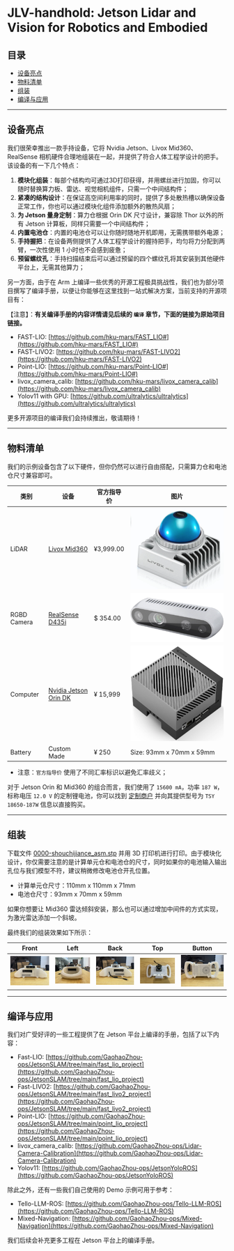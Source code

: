 # JLV-handhold: Jetson Lidar and Vision for Robotics and Embodied


## 目录

* [设备亮点](#设备亮点)
* [物料清单](#物料清单)
* [组装](#组装)
* [编译与应用](#编译与应用)

---
## 设备亮点

我们很荣幸推出一款手持设备，它将 Nvidia Jetson、Livox Mid360、RealSense 相机硬件合理地组装在一起，并提供了符合人体工程学设计的把手。该设备的有一下几个特点：

1. **模块化组装**：每部个结构均可通过3D打印获得，并用螺丝进行加固，你可以随时替换算力板、雷达、视觉相机组件，只需一个中间结构件；
2. **紧凑的结构设计**：在保证高空间利用率的同时，提供了多处散热槽以确保设备正常工作，你也可以通过模块化组件添加额外的散热风扇；
3. **为 Jetson 量身定制**：算力仓根据 Orin DK 尺寸设计，兼容除 Thor 以外的所有 Jetson 计算板，同样只需要一个中间结构件；
4. **内置电池仓**：内置的电池仓可以让你随时随地开机即用，无需携带额外电源；
5. **手持握把**：在设备两侧提供了人体工程学设计的握持把手，均匀将力分配到两臂，一次性使用 1 小时也不会感到疲惫；
6. **预留螺纹孔**：手持扫描结束后可以通过预留的四个螺纹孔将其安装到其他硬件平台上，无需其他算力；

另一方面，由于在 Arm 上编译一些优秀的开源工程极具挑战性，我们也为部分项目撰写了编译手册，以便让你能够在这里找到一站式解决方案，当前支持的开源项目有：

【注意】：**有关编译手册的内容详情请见后续的 `编译` 章节，下面的链接为原始项目链接。**

* FAST-LIO: [https://github.com/hku-mars/FAST_LIO#](https://github.com/hku-mars/FAST_LIO#)
* FAST-LIVO2: [https://github.com/hku-mars/FAST-LIVO2](https://github.com/hku-mars/FAST-LIVO2)
* Point-LIO: [https://github.com/hku-mars/Point-LIO#](https://github.com/hku-mars/Point-LIO#)
* livox_camera_calib: [https://github.com/hku-mars/livox_camera_calib](https://github.com/hku-mars/livox_camera_calib)
* Yolov11 with GPU: [https://github.com/ultralytics/ultralytics](https://github.com/ultralytics/ultralytics)

更多开源项目的编译我们会持续推出，敬请期待！

----

## 物料清单

我们的示例设备包含了以下硬件，但你仍然可以进行自由搭配，只需算力仓和电池仓尺寸兼容即可。

|类别|设备|官方指导价|图片|
|--|--|--|--|
|LiDAR|[Livox Mid360](https://www.livoxtech.com/cn/mid-360)|¥3,999.00|![mid360](./images/mid360.png)|
|RGBD Camera|[RealSense D435i](https://store.realsenseai.com/buy-intel-realsense-depth-camera-d435i.html)|$ 354.00|![d345i](./images/d435i.png)|
|Computer|[Nvidia Jetson Orin DK](https://www.nvidia.cn/autonomous-machines/embedded-systems/jetson-orin/)|¥ 15,999|![orim](./images/orin.png)|
|Battery|Custom Made|¥ 250| Size: 93mm x 70mm x 59mm|


* 注意：`官方指导价` 使用了不同汇率标识以避免汇率歧义；

对于 Jetson Orin 和 Mid360 的组合而言，我们使用了 `15600 mA`，功率 `187 W`，标称电压 `12.0 V` 的定制锂电池，你可以找到 [定制商户](http://191624.51sole.com/) 并向其提供型号为 `TSY 18650-187W` 信息以直接购买。 
 
----

## 组装

下载文件 [0000-shouchijiance_asm.stp](./model/0000-shouchijiance_asm.stp) 并用 3D 打印机进行打印。由于模块化设计，你仅需要注意的是计算单元仓和电池仓的尺寸，同时如果你的电池输入输出孔位与我们模型不符，建议稍微修改电池仓开孔位置。

* 计算单元仓尺寸：110mm x 110mm x 71mm
* 电池仓尺寸：93mm x 70mm x 59mm

如果你想要让 Mid360 雷达倾斜安装，那么也可以通过增加中间件的方式实现，为激光雷达添加一个斜坡。

最终我们的组装效果如下所示：

|Front|Left|Back|Top|Button|
|--|--|--|--|--|
|![front](./images/view_point_front.jpeg)|![left](./images/view_point_left.jpeg)|![back](./images/view_point_back.jpeg)|![top](./images/view_point_top.jpeg)|![button](./images/view_point_button.jpeg)|


----

## 编译与应用

我们对广受好评的一些工程提供了在 Jetson 平台上编译的手册，包括了以下内容：

* Fast-LIO: [https://github.com/GaohaoZhou-ops/JetsonSLAM/tree/main/fast_lio_project](https://github.com/GaohaoZhou-ops/JetsonSLAM/tree/main/fast_lio_project)
* Fast-LIVO2: [https://github.com/GaohaoZhou-ops/JetsonSLAM/tree/main/fast_livo2_project](https://github.com/GaohaoZhou-ops/JetsonSLAM/tree/main/fast_livo2_project)
* Point-LIO: [https://github.com/GaohaoZhou-ops/JetsonSLAM/tree/main/point_lio_project](https://github.com/GaohaoZhou-ops/JetsonSLAM/tree/main/point_lio_project)
* livox_camera_calib: [https://github.com/GaohaoZhou-ops/Lidar-Camera-Calibration](https://github.com/GaohaoZhou-ops/Lidar-Camera-Calibration)
* Yolov11: [https://github.com/GaohaoZhou-ops/JetsonYoloROS](https://github.com/GaohaoZhou-ops/JetsonYoloROS)


除此之外，还有一些我们自己使用的 Demo 示例可用于参考：

* Tello-LLM-ROS: [https://github.com/GaohaoZhou-ops/Tello-LLM-ROS](https://github.com/GaohaoZhou-ops/Tello-LLM-ROS)
* Mixed-Navigation: [https://github.com/GaohaoZhou-ops/Mixed-Navigation](https://github.com/GaohaoZhou-ops/Mixed-Navigation)

我们后续会补充更多工程在 Jetson 平台上的编译手册。

